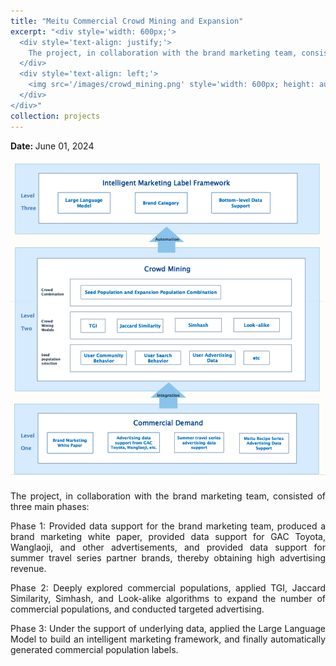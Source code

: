 ```yaml
---
title: "Meitu Commercial Crowd Mining and Expansion"
excerpt: "<div style='width: 600px;'>
  <div style='text-align: justify;'> 
    The project, in collaboration with the brand marketing team, consisted of three main phases: providing data support, applying different algorithms to mine the commercial population deeply, and automating the production of commercial populations.
  </div>
  <div style='text-align: left;'>
    <img src='/images/crowd_mining.png' style='width: 600px; height: auto; display: block;' alt='meitu membership user'>
  </div>
</div>"
collection: projects
---
```


<p class="page__date">
  <strong>
    <i class="fa fa-fw fa-calendar" aria-hidden="true"></i> 
    Date:
  </strong> 
  <time datetime="2024-06-01">
    June 01, 2024
  </time>
</p>

<img src='/images/crowd_mining.png' style='width: 800px; height: auto;'>

<p style="text-align: justify;">The project, in collaboration with the brand marketing team, consisted of three main phases:</p>


<p style="text-align: justify;">Phase 1: Provided data support for the brand marketing team, produced a brand marketing white paper, provided data support for GAC Toyota, Wanglaoji, and other advertisements, and provided data support for summer travel series partner brands, thereby obtaining high advertising revenue.</p>


<p style="text-align: justify;">Phase 2: Deeply explored commercial populations, applied TGI, Jaccard Similarity, Simhash, and Look-alike algorithms to expand the number of commercial populations, and conducted targeted advertising.</p>


<p style="text-align: justify;">Phase 3: Under the support of underlying data, applied the Large Language Model to build an intelligent marketing framework, and finally automatically generated commercial population labels.</p>





